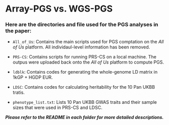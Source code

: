 # Array-PGS vs. WGS-PGS 
### Here are the directories and file used for the PGS analyses in the paper:

- `All_of_Us`: Contains the main scripts used for PGS comptation on the *All of Us* platform. All individaul-level information has been removed. 

- `PRS-CS`: Contains scripts for running PRS-CS on a local machine. The outpus were uploaded back onto the *All of Us* platform to compute PGS.

- `ldblk`: Contains codes for generating the whole-genome LD matrix in 1kGP + HGDP EUR.

- `LDSC`: Contains codes for calculating heritability for the 10 Pan UKBB tratis.

- `phenotype_list.txt`: Lists 10 Pan UKBB GWAS traits and their sample sizes that were used in PRS-CS and LDSC.
  
***Please refer to the README in each folder for more detailed descriptions.***
